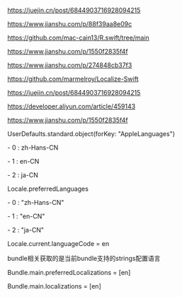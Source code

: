 https://juejin.cn/post/6844903716928094215

https://www.jianshu.com/p/88f39aa8e09c

https://github.com/mac-cain13/R.swift/tree/main

https://www.jianshu.com/p/1550f2835f4f

https://www.jianshu.com/p/274848cb37f3

https://github.com/marmelroy/Localize-Swift

https://juejin.cn/post/6844903716928094215

https://developer.aliyun.com/article/459143

https://www.jianshu.com/p/1550f2835f4f





UserDefaults.standard.object(forKey: "AppleLanguages")

\- 0 : zh-Hans-CN

  \- 1 : en-CN

  \- 2 : ja-CN





Locale.preferredLanguages

 \- 0 : "zh-Hans-CN"

 \- 1 : "en-CN"

 \- 2 : "ja-CN"



Locale.current.languageCode = en

bundle相关获取的是当前bundle支持的strings配置语言

Bundle.main.preferredLocalizations = [en]

Bundle.main.localizations = [en]


